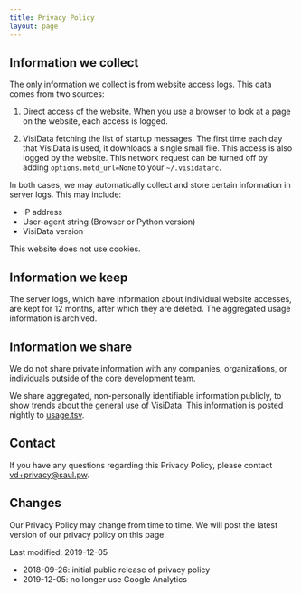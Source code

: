 ```yaml
---
title: Privacy Policy
layout: page
---
```


## Information we collect

The only information we collect is from website access logs.  This data comes from two sources:

1. Direct access of the website.  When you use a browser to look at a page on the website, each access is logged.

2. VisiData fetching the list of startup messages.  The first time each day that VisiData is used, it downloads a single small file.  This access is also logged by the website.
This network request can be turned off by adding `options.motd_url=None` to your `~/.visidatarc`.

In both cases, we may automatically collect and store certain information in server logs. This may include:

  - IP address
  - User-agent string (Browser or Python version)
  - VisiData version

This website does not use cookies.

## Information we keep

The server logs, which have information about individual website accesses, are kept for 12 months, after which they are deleted.  The aggregated usage information is archived.

## Information we share

We do not share private information with any companies, organizations, or individuals outside of the core development team.

We share aggregated, non-personally identifiable information publicly, to show trends about the general use of VisiData.  This information is posted nightly to [usage.tsv](https://visidata.org/usage.tsv).

## Contact

If you have any questions regarding this Privacy Policy, please contact [vd+privacy@saul.pw](mailto:vd+privacy@saul.pw).

## Changes

Our Privacy Policy may change from time to time. We will post the latest version of our privacy policy on this page.

Last modified: 2019-12-05

* 2018-09-26: initial public release of privacy policy
* 2019-12-05: no longer use Google Analytics
